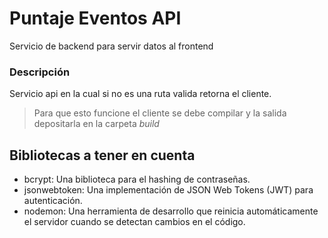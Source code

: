 # Puntaje Eventos API
Servicio de backend para servir datos al frontend

### Descripción
Servicio api en la cual si no es una ruta valida retorna el cliente.
> Para que esto funcione el cliente se debe compilar y la salida depositarla en la carpeta *build*

## Bibliotecas a tener en cuenta
- bcrypt: Una biblioteca para el hashing de contraseñas.
- jsonwebtoken: Una implementación de JSON Web Tokens (JWT) para autenticación.
- nodemon: Una herramienta de desarrollo que reinicia automáticamente el servidor cuando se detectan cambios en el código.
